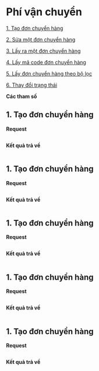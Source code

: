 # Phí vận chuyển

[1. Tạo đơn chuyển hàng](#add-stock_transfers)

[2. Sửa một đơn chuyển hàng ](#put-stock_transfers_id)

[3. Lấy ra một đơn chuyển hàng](#get-stock_transfers_id)

[4. Lấy mã code đơn chuyển hàng](#get-stock_transfers_codes)

[5. Lấy đơn chuyển hàng theo bộ lọc](#get-stock_transfers?)

[6. Thay đổi trạng thái](#stock_transfers_id_status)

**Các tham số**

<a name= "add-stock_transfers"></a>
## 1. Tạo đơn chuyển hàng
**Request**

```
```
**Kết quả trả về**
```
```
<a name= "add-stock_transfers"></a>
## 1. Tạo đơn chuyển hàng
**Request**

```
```
**Kết quả trả về**
```
```
<a name= "add-stock_transfers"></a>
## 1. Tạo đơn chuyển hàng
**Request**

```
```
**Kết quả trả về**
```
```
<a name= "add-stock_transfers"></a>
## 1. Tạo đơn chuyển hàng
**Request**

```
```
**Kết quả trả về**
```
```
<a name= "add-stock_transfers"></a>
## 1. Tạo đơn chuyển hàng
**Request**

```
```
**Kết quả trả về**
```
```

